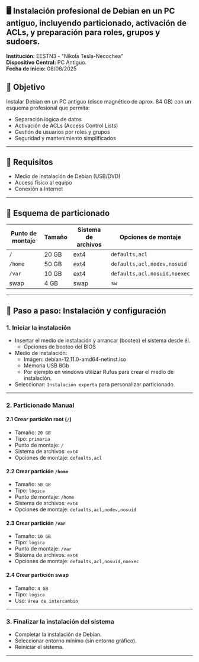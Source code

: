 ## 🖥️ Instalación profesional de Debian en un PC antiguo, incluyendo **particionado, activación de ACLs, y preparación para roles, grupos y sudoers**.

**Institución:** EESTN3 - "Nikola Tesla-Necochea"  
**Dispositivo Central:** PC Antiguo.  
**Fecha de inicio:** 08/08/2025 

## 🧾 Objetivo

Instalar Debian en un PC antiguo (disco magnético de aprox. 84 GB) con un esquema profesional que permita:
- Separación lógica de datos
- Activación de ACLs (Access Control Lists)
- Gestión de usuarios por roles y grupos
- Seguridad y mantenimiento simplificados

---

## 🔧 Requisitos

- Medio de instalación de Debian (USB/DVD)
- Acceso físico al equipo
- Conexión a Internet

---

## 📐 Esquema de particionado

| Punto de montaje | Tamaño     | Sistema de archivos | Opciones de montaje                   |
|------------------|------------|----------------------|----------------------------------------|
| `/`              | 20 GB      | ext4                | `defaults,acl`                         |
| `/home`          | 50 GB      | ext4                | `defaults,acl,nodev,nosuid`            |
| `/var`           | 10 GB      | ext4                | `defaults,acl,nosuid,noexec`           |
| swap             | 4 GB       | swap                | `sw`                                   |

---

## 🚀 Paso a paso: Instalación y configuración

### 1. Iniciar la instalación

- Insertar el medio de instalación y arrancar (booteo) el sistema desde él.
  - Opciones de booteo del BIOS
- Medio de instalación: 
  - Imágen: debian-12.11.0-amd64-netinst.iso
  - Memoria USB 8Gb
  - Por ejemplo en windows utilizar Rufus para crear el medio de instalación.
- Seleccionar: `Instalación experta` para personalizar particionado.

---

### 2. Particionado Manual

#### 2.1 Crear partición root (`/`)
- Tamaño: `20 GB`
- Tipo: `primaria`
- Punto de montaje: `/`
- Sistema de archivos: `ext4`
- Opciones de montaje: `defaults,acl`

#### 2.2 Crear partición `/home`
- Tamaño: `50 GB`
- Tipo: `lógica`
- Punto de montaje: `/home`
- Sistema de archivos: `ext4`
- Opciones de montaje: `defaults,acl,nodev,nosuid`

#### 2.3 Crear partición `/var`
- Tamaño: `10 GB`
- Tipo: `lógica`
- Punto de montaje: `/var`
- Sistema de archivos: `ext4`
- Opciones de montaje: `defaults,acl,nosuid,noexec`

#### 2.4 Crear partición swap
- Tamaño: `4 GB`
- Tipo: `lógica`
- Uso: `área de intercambio`

---

### 3. Finalizar la instalación del sistema

- Completar la instalación de Debian.
- Seleccionar entorno mínimo (sin entorno gráfico).
- Reiniciar el sistema.

---
